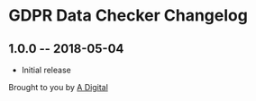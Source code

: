 # GDPR Data Checker Changelog

## 1.0.0 -- 2018-05-04

* Initial release

Brought to you by [A Digital](https://adigital.agency)
